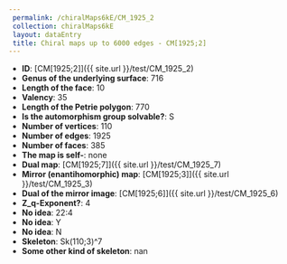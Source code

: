 ```yaml
--- 
 permalink: /chiralMaps6kE/CM_1925_2 
 collection: chiralMaps6kE
 layout: dataEntry
 title: Chiral maps up to 6000 edges - CM[1925;2]
---
```


- **ID**: [CM[1925;2]]({{ site.url }}/test/CM_1925_2)
- **Genus of the underlying surface**: 716
- **Length of the face**: 10
- **Valency**: 35
- **Length of the Petrie polygon**: 770
- **Is the automorphism group solvable?**: S
- **Number of vertices**: 110
- **Number of edges**: 1925
- **Number of faces**: 385
- **The map is self-**: none
- **Dual map**: [CM[1925;7]]({{ site.url }}/test/CM_1925_7)
- **Mirror (enantihomorphic) map**: [CM[1925;3]]({{ site.url }}/test/CM_1925_3)
- **Dual of the mirror image**: [CM[1925;6]]({{ site.url }}/test/CM_1925_6)
- **Z_q-Exponent?**: 4
- **No idea**:  22:4
- **No idea**: Y
- **No idea**: N
- **Skeleton**: Sk(110;3)^7
- **Some other kind of skeleton**: nan
